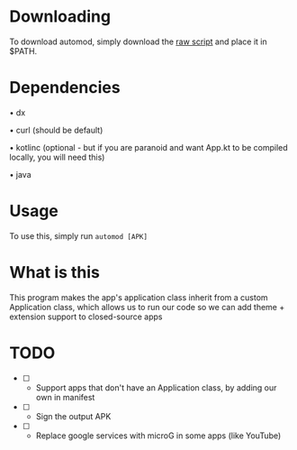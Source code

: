 # Downloading

To download automod, simply download the [raw script](https://github.com/AbdullahM0hamed/automod/raw/master/automod) and place it in $PATH.

# Dependencies

• dx

• curl (should be default)

• kotlinc (optional - but if you are paranoid and want App.kt to be compiled locally, you will need this)

• java

# Usage

To use this, simply run `automod [APK]`

# What is this

This program makes the app's application class inherit from a custom Application class, which allows us to run our code so we can add theme + extension support to closed-source apps

# TODO
- [ ] - Support apps that don't have an Application class, by adding our own in manifest

- [ ] - Sign the output APK

- [ ] - Replace google services with microG in some apps (like YouTube)
